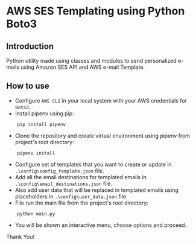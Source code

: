 # AWS SES Templating using Python Boto3
## Introduction
Python utility made using classes and modules to send personalized e-mails using Amazon SES API and AWS e-mail Template.

## How to use
* Configure `AWS CLI` in your local system with your AWS credentials for `Boto3`.
* Install pipenv using pip:
```commandline
    pip install pipenv
```
* Clone the repository and create virtual environment using pipenv from project's root directory:
```commandline
    pipenv install
```
* Configure set of templates that you want to create or update in `.\config\config_template.json` file.
* Add all the email destinations for templated emails in `.\config\email_destinations.json` file.
* Also add user data that will be replaced in templated emails using placeholders in `.\config\user_data.json` file.
* File run the main file from the project's root directory:
```commandline
    python main.py
```
* You will be shown an interactive menu, choose options and proceed.

Thank You!